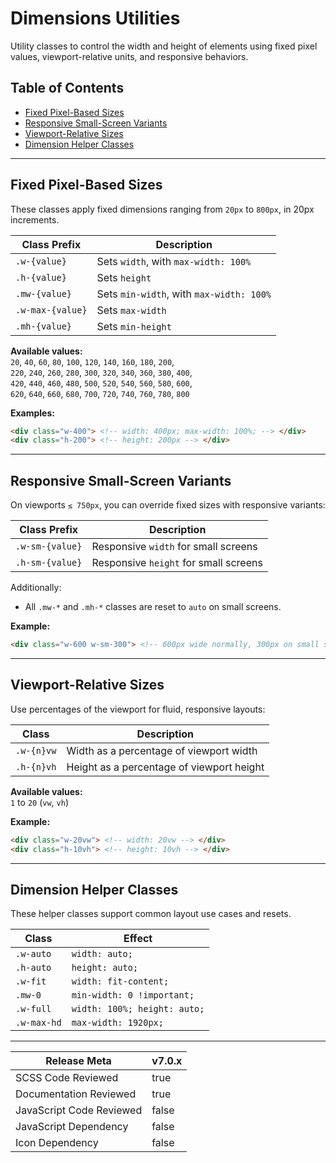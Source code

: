 # Dimensions Utilities
Utility classes to control the width and height of elements using fixed pixel values, viewport-relative units, and responsive behaviors.

## Table of Contents

- [Fixed Pixel-Based Sizes](#fixed-pixel-based-sizes)
- [Responsive Small-Screen Variants](#responsive-small-screen-variants)
- [Viewport-Relative Sizes](#viewport-relative-sizes)
- [Dimension Helper Classes](#dimension-helper-classes)

---

## Fixed Pixel-Based Sizes

These classes apply fixed dimensions ranging from `20px` to `800px`, in 20px increments.

| Class Prefix     | Description                              | 
| ---------------- | ---------------------------------------- |
| `.w-{value}`     | Sets `width`, with `max-width: 100%`     |
| `.h-{value}`     | Sets `height`                            |
| `.mw-{value}`    | Sets `min-width`, with `max-width: 100%` |
| `.w-max-{value}` | Sets `max-width`                         |
| `.mh-{value}`    | Sets `min-height`                        |

**Available values:**  
`20`, `40`, `60`, `80`, `100`, `120`, `140`, `160`, `180`, `200`,  
`220`, `240`, `260`, `280`, `300`, `320`, `340`, `360`, `380`, `400`,  
`420`, `440`, `460`, `480`, `500`, `520`, `540`, `560`, `580`, `600`,  
`620`, `640`, `660`, `680`, `700`, `720`, `740`, `760`, `780`, `800`

**Examples:**

```html
<div class="w-400"> <!-- width: 400px; max-width: 100%; --> </div>
<div class="h-200"> <!-- height: 200px --> </div>
```

---

## Responsive Small-Screen Variants

On viewports `≤ 750px`, you can override fixed sizes with responsive variants:

| Class Prefix    | Description                           | 
| --------------- | ------------------------------------- |
| `.w-sm-{value}` | Responsive `width` for small screens  |
| `.h-sm-{value}` | Responsive `height` for small screens |

Additionally:

- All `.mw-*` and `.mh-*` classes are reset to `auto` on small screens.
    

**Example:**

```html
<div class="w-600 w-sm-300"> <!-- 600px wide normally, 300px on small screens --> </div>
```

---

## Viewport-Relative Sizes

Use percentages of the viewport for fluid, responsive layouts:

| Class      | Description                               | 
| ---------- | ----------------------------------------- |
| `.w-{n}vw` | Width as a percentage of viewport width   |
| `.h-{n}vh` | Height as a percentage of viewport height |

**Available values:**  
`1` to `20` (`vw`, `vh`)

**Example:**

```html
<div class="w-20vw"> <!-- width: 20vw --> </div>
<div class="h-10vh"> <!-- height: 10vh --> </div>
```

---

## Dimension Helper Classes

These helper classes support common layout use cases and resets.

| Class       | Effect                       |
| ----------- | ---------------------------- |
| `.w-auto`   | `width: auto;`               |
| `.h-auto`   | `height: auto;`              |
| `.w-fit`    | `width: fit-content;`        |
| `.mw-0`     | `min-width: 0 !important;`   |
| `.w-full`   | `width: 100%; height: auto;` |
| `.w-max-hd` | `max-width: 1920px;`         |

---

| Release Meta             | v7.0.x |
| ------------------------ | ------ |
| SCSS Code Reviewed       | true   |
| Documentation Reviewed   | true   |
| JavaScript Code Reviewed | false  |
| JavaScript Dependency    | false  |
| Icon Dependency          | false  | 
